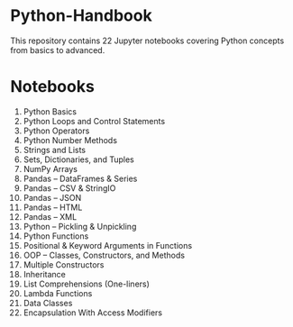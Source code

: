 # Python-Handbook
This repository contains 22 Jupyter notebooks covering Python concepts from basics to advanced.
# Notebooks
1. Python Basics  
2. Python Loops and Control Statements  
3. Python Operators  
4. Python Number Methods  
5. Strings and Lists  
6. Sets, Dictionaries, and Tuples  
7. NumPy Arrays  
8. Pandas – DataFrames & Series  
9. Pandas – CSV & StringIO  
10. Pandas – JSON  
11. Pandas – HTML  
12. Pandas – XML  
13. Python – Pickling & Unpickling  
14. Python Functions  
15. Positional & Keyword Arguments in Functions  
16. OOP – Classes, Constructors, and Methods  
17. Multiple Constructors  
18. Inheritance  
19. List Comprehensions (One-liners)  
20. Lambda Functions
21. Data Classes
22. Encapsulation With Access Modifiers
